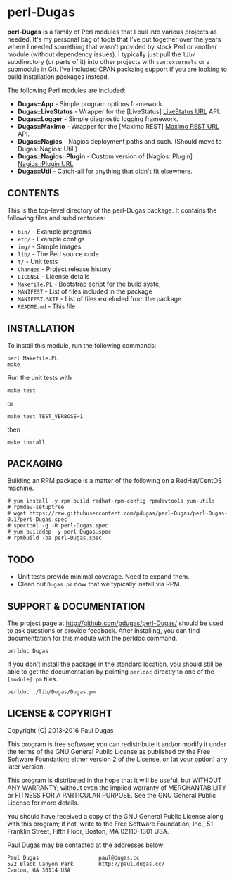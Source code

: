 perl-Dugas
==========
**perl-Dugas** is a family of Perl modules that I pull into various projects as
needed.  It's my personal bag of tools that I've put together over the
years where I needed something that wasn't provided by stock Perl or another
module (without dependency issues).  I typically just pull the `lib/`
subdirectory (or parts of it) into other projects with `svn:externals` or a
submodule in Git.  I've included CPAN packaing support if you are looking to
build installation packages instead.

The following Perl modules are included:

* **Dugas::App** - Simple program options framework.
* **Dugas::LiveStatus** - Wrapper for the [LiveStatus] [LiveStatus URL] API.
* **Dugas::Logger** - Simple diagnostic logging framework.
* **Dugas::Maximo** - Wrapper for the [Maximo REST] [Maximo REST URL] API.
* **Dugas::Nagios** - Nagios deployment paths and such.  (Should move to Dugas::Nagios::Util.)
* **Dugas::Nagios::Plugin** - Custom version of [Nagios::Plugin] [Nagios::Plugin URL]
* **Dugas::Util** - Catch-all for anything that didn't fit elsewhere.

[LiveStatus URL]: https://mathias-kettner.de/checkmk_livestatus.html
[Maximo REST URL]: http://www-01.ibm.com/support/knowledgecenter/SSLKT6_7.5.0.5/com.ibm.mif.doc/gp_intfrmwk/rest_api/c_rest_overview.html?lang=en
[Nagios::Plugin URL]: http://search.cpan.org/dist/Nagios-Plugin/lib/Nagios/Plugin.pm

CONTENTS
--------
This is the top-level directory of the perl-Dugas package.  It contains the
following files and subdirectories:

* `bin/` - Example programs
* `etc/` - Example configs
* `img/` - Sample images
* `lib/` - The Perl source code
* `t/` - Unit tests
* `Changes` - Project release history
* `LICENSE` - License details
* `Makefile.PL` - Bootstrap script for the build syste,
* `MANIFEST` - List of files included in the package
* `MANIFEST.SKIP` - List of files exceluded from the package
* `README.md` - This file

INSTALLATION
------------
To install this module, run the following commands:

    perl Makefile.PL
    make

Run the unit tests with

    make test

or

    make test TEST_VERBOSE=1

then

    make install

PACKAGING
---------
Building an RPM package is a matter of the following on a RedHat/CentOS machine.

    # yum install -y rpm-build redhat-rpm-config rpmdevtools yum-utils
    # rpmdev-setuptree
    # wget https://raw.githubusercontent.com/pdugas/perl-Dugas/perl-Dugas-0.1/perl-Dugas.spec
    # spectool -g -R perl-Dugas.spec
    # yum-builddep -y perl-Dugas.spec
    # rpmbuild -ba perl-Dugas.spec

TODO
----
* Unit tests provide minimal coverage.  Need to expand them.
* Clean out `Dugas.pm` now that we typically install via RPM.

SUPPORT & DOCUMENTATION
-----------------------
The project page at http://github.com/pdugas/perl-Dugas/ should be used to
ask questions or provide feedback.  After installing, you can find
documentation for this module with the perldoc command.

    perldoc Dugas

If you don't install the package in the standard location, you should
still be able to get the documentation by pointing `perldoc` directly
to one of the `[module].pm` files.

    perldoc ./lib/Dugas/Dugas.pm

LICENSE & COPYRIGHT
-------------------
Copyright (C) 2013-2016 Paul Dugas

This program is free software; you can redistribute it and/or modify it under
the terms of the GNU General Public License as published by the Free Software
Foundation; either version 2 of the License, or (at your option) any later
version.

This program is distributed in the hope that it will be useful, but WITHOUT ANY
WARRANTY; without even the implied warranty of MERCHANTABILITY or FITNESS FOR A
PARTICULAR PURPOSE.  See the GNU General Public License for more details.

You should have received a copy of the GNU General Public License along with
this program; if not, write to the Free Software Foundation, Inc., 51 Franklin
Street, Fifth Floor, Boston, MA 02110-1301 USA.

Paul Dugas may be contacted at the addresses below:

    Paul Dugas                   paul@dugas.cc
    522 Black Canyon Park        http://paul.dugas.cc/
    Canton, GA 30114 USA

